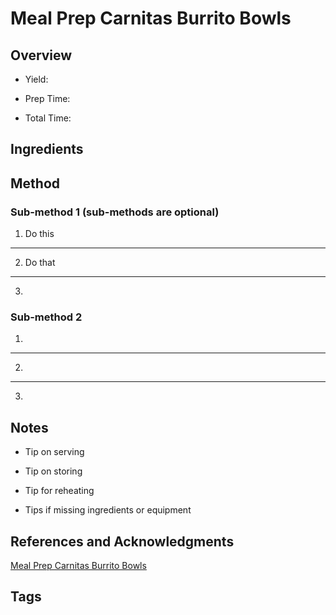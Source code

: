 # Meal Prep Carnitas Burrito Bowls

## Overview

- Yield:

- Prep Time:

- Total Time:

## Ingredients



## Method

### Sub-method 1 (sub-methods are optional)

1. Do this
---
2. Do that
---
3.

### Sub-method 2

1.
---
2.
---
3.

## Notes

- Tip on serving

- Tip on storing

- Tip for reheating

- Tips if missing ingredients or equipment

## References and Acknowledgments

[Meal Prep Carnitas Burrito Bowls](http://fitfoodiefinds.com/2016/08/meal-prep-carnitas-burrito-bowls/)

## Tags


